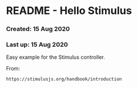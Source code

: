 # README - Hello Stimulus 

### Created: 15 Aug 2020

### Last up: 15 Aug 2020

Easy example for the Stimulus controller. 

From: 
```
https://stimulusjs.org/handbook/introduction
```
